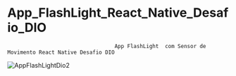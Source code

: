    # App_FlashLight_React_Native_Desafio_DIO
                                      App FlashLight  com Sensor de Movimento React Native Desafio DIO
![AppFlashLightDio2](https://user-images.githubusercontent.com/102620007/169676474-1ceec733-32d2-477d-901d-ecc6927d0e1e.png)
